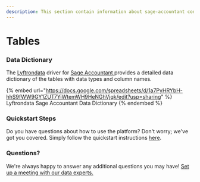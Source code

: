 ```yaml
---
description: This section contain information about sage-accountant connector tables information
---
```


# Tables

### Data Dictionary

The [Lyftrondata](https://www.lyftrondata.com/) driver for [Sage Accountant](https://www.lyftrondata.com/integration/sage-accountant/)[ ](https://www.lyftrondata.com/integration/sage-accountant/)provides a detailed data dictionary of the tables with data types and column names.

{% embed url="https://docs.google.com/spreadsheets/d/1a7PyHRYbH-hhS9fWW9GY1ZUT7YiWtemWH9HeNGhVjqk/edit?usp=sharing" %}
Lyftrondata Sage Accountant Data Dictionary
{% endembed %}

### Quickstart Steps

Do you have questions about how to use the platform? Don't worry; we've got you covered. Simply follow the quickstart instructions [here](../../../../quickstart-steps.md).

### Questions? <a href="#questions" id="questions"></a>

We're always happy to answer any additional questions you may have! [Set up a meeting with our data experts.](https://www.lyftrondata.com/book-a-meeting/)

